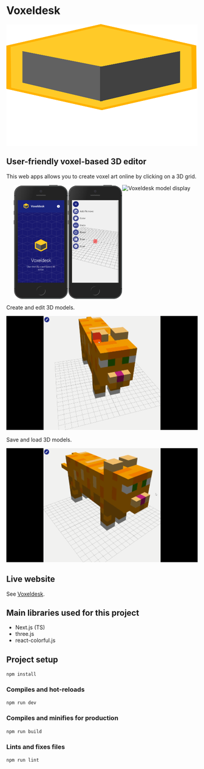 # Voxeldesk

<div style="display:flex; flex-direction:column;"><img src="https://github.com/FrederickRoman/Voxeldesk/blob/main/documentation/assets/img/voxeldesk_logo.svg" alt="Voxeldesk logo" height="320"/>
</div>

## User-friendly voxel-based 3D editor

This web apps allows you to create voxel art online by clicking on a 3D grid.

<div style="display:flex; justify-content:center; align-items:center;">
  <img 
      src="https://github.com/FrederickRoman/Voxeldesk/blob/main/documentation/assets/img/banner_iPhone_mockup.png" 
      height="300" 
      alt="Voxeldesk home page iPad mockup"
   />
  <img 
      src="https://github.com/FrederickRoman/Voxeldesk/blob/main/documentation/assets/img/editor_iPhone_mockup.png" 
      height="300" 
      alt="Collatz conjecture home page iPhone mockup"
   />
  <img 
      src="https://github.com/FrederickRoman/Voxeldesk/blob/main/documentation/assets/video/model_display.gif"  
      height="300" 
      alt="Voxeldesk model display" 
    /> 
</div>

Create and edit 3D models.

<img 
    src="https://github.com/FrederickRoman/Voxeldesk/blob/main/documentation/assets/video/voxel_addition.gif"  
    height="300" 
    alt="Voxeldesk model editing" 
 /> 
 
Save and load 3D models.

<img 
    src="https://github.com/FrederickRoman/Voxeldesk/blob/main/documentation/assets/video/model_save_and_load.gif"  
    height="300" 
    alt="Voxeldesk model save/loading" 
 /> 



## Live website

See [Voxeldesk](https://voxeldesk.vercel.app).

## Main libraries used for this project

+ Next.js (TS)
+ three.js
+ react-colorful.js


## Project setup

```
npm install
```

### Compiles and hot-reloads

```
npm run dev
```

### Compiles and minifies for production

```
npm run build
```

### Lints and fixes files

```
npm run lint
```
